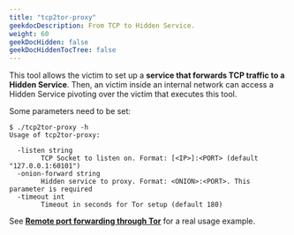 ```yaml
---
title: "tcp2tor-proxy"
geekdocDescription: From TCP to Hidden Service.
weight: 60
geekDocHidden: false
geekDocHiddenTocTree: false
---
```

This tool allows the victim to set up a **service that forwards TCP traffic to a Hidden Service**. Then, an victim inside an internal network can access a Hidden Service pivoting over the victim that executes this tool.

Some parameters need to be set:
```
$ ./tcp2tor-proxy -h
Usage of tcp2tor-proxy:

  -listen string
        TCP Socket to listen on. Format: [<IP>]:<PORT> (default "127.0.0.1:60101")
  -onion-forward string
        Hidden service to proxy. Format: <ONION>:<PORT>. This parameter is required
  -timeout int
        Timeout in seconds for Tor setup (default 180)
```

See [**Remote port forwarding through Tor**](../../../posts/offensive-tor-toolkit/#remote-port-forwarding-through-tor) for a real usage example.
